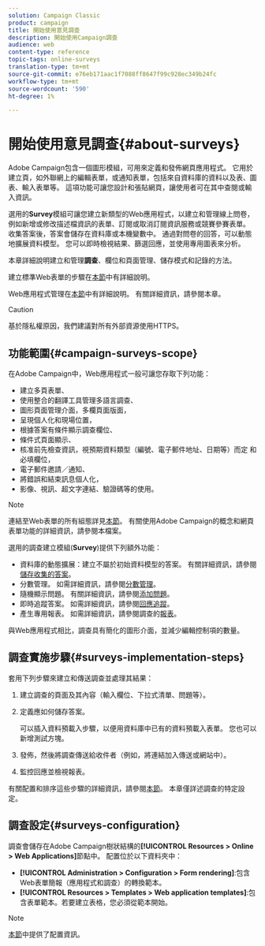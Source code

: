 ```yaml
---
solution: Campaign Classic
product: campaign
title: 開始使用意見調查
description: 開始使用Campaign調查
audience: web
content-type: reference
topic-tags: online-surveys
translation-type: tm+mt
source-git-commit: e76eb171aac1f7088ff8647f99c928ec349b24fc
workflow-type: tm+mt
source-wordcount: '590'
ht-degree: 1%

---
```



# 開始使用意見調查{#about-surveys}

Adobe Campaign包含一個圖形模組，可用來定義和發佈網頁應用程式。 它用於建立頁，如外聯網上的編輯表單，或通知表單，包括來自資料庫的資料以及表、圖表、輸入表單等。 這項功能可讓您設計和張貼網頁，讓使用者可在其中查閱或輸入資訊。

選用的&#x200B;**Survey**&#x200B;模組可讓您建立新類型的Web應用程式，以建立和管理線上問卷，例如新增或修改描述檔資訊的表單、訂閱或取消訂閱資訊服務或競賽參賽表單。 收集答案後，答案會儲存在資料庫或本機變數中。 通過對問卷的回答，可以動態地擴展資料模型。 您可以即時檢視結果、篩選回應，並使用專用圖表來分析。

本章詳細說明建立和管理&#x200B;**調查**、欄位和頁面管理、儲存模式和記錄的方法。

建立標準Web表單的步驟在[本節](../../web/using/about-web-forms.md)中有詳細說明。

Web應用程式管理在[本節](../../web/using/about-web-applications.md)中有詳細說明。 有關詳細資訊，請參閱本章。

>[!CAUTION]
>
>基於隱私權原因，我們建議對所有外部資源使用HTTPS。

## 功能範圍{#campaign-surveys-scope}

在Adobe Campaign中，Web應用程式一般可讓您存取下列功能：

* 建立多頁表單、
* 使用整合的翻譯工具管理多語言調查、
* 圖形頁面管理介面，多欄頁面版面，
* 呈現個人化和現場位置，
* 根據答案有條件顯示調查欄位、
* 條件式頁面顯示、
* 核准前先檢查資訊，視預期資料類型（編號、電子郵件地址、日期等）而定 和必填欄位，
* 電子郵件邀請／通知、
* 將錯誤和結束訊息個人化，
* 影像、視訊、超文字連結、驗證碼等的使用。

>[!NOTE]
>
>連結至Web表單的所有組態詳見[本節](../../web/using/about-web-forms.md)。 有關使用Adobe Campaign的概念和網頁表單功能的詳細資訊，請參閱本檔案。

選用的調查建立模組(**Survey**)提供下列額外功能：

* 資料庫的動態擴展：建立不屬於初始資料模型的答案。 有關詳細資訊，請參閱[儲存收集的答案](../../web/using/managing-answers.md#storing-collected-answers)。
* 分數管理。 如需詳細資訊，請參閱[分數管理](../../web/using/managing-answers.md#score-management)。
* 隨機顯示問題。 有關詳細資訊，請參閱[添加問題](../../web/using/building-a-survey.md#adding-questions)。
* 即時追蹤答案。 如需詳細資訊，請參閱[回應追蹤](../../web/using/publish--track-and-use-collected-data.md#response-tracking)。
* 產生專用報表。 如需詳細資訊，請參閱調查的[報表](../../web/using/publish--track-and-use-collected-data.md#reports-on-surveys)。

與Web應用程式相比，調查具有簡化的圖形介面，並減少編輯控制項的數量。

## 調查實施步驟{#surveys-implementation-steps}

套用下列步驟來建立和傳送調查並處理其結果：

1. 建立調查的頁面及其內容（輸入欄位、下拉式清單、問題等）。
1. 定義應如何儲存答案。

   可以插入資料預載入步驟，以便用資料庫中已有的資料預載入表單。 您也可以新增測試方塊。

1. 發佈，然後將調查傳送給收件者（例如，將連結加入傳送或網站中）。
1. 監控回應並檢視報表。

有關配置和排序這些步驟的詳細資訊，請參閱[本節](../../web/using/about-web-forms.md)。 本章僅詳述調查的特定設定。

## 調查設定{#surveys-configuration}

調查會儲存在Adobe Campaign樹狀結構的&#x200B;**[!UICONTROL Resources > Online > Web Applications]**&#x200B;節點中。 配置位於以下資料夾中：

* **[!UICONTROL Administration > Configuration > Form rendering]**:包含Web表單簡報（應用程式和調查）的轉換範本。
* **[!UICONTROL Resources > Templates > Web application templates]**:包含表單範本。若要建立表格，您必須從範本開始。

>[!NOTE]
>
>[本節](../../web/using/about-web-forms.md)中提供了配置資訊。

